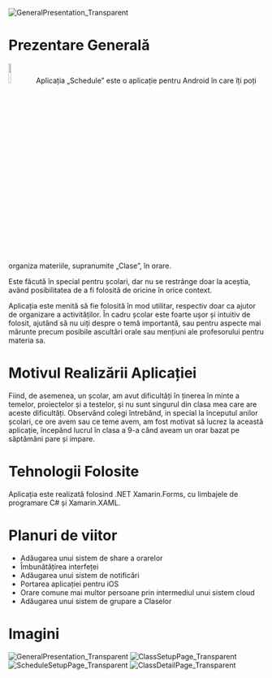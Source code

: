 ![GeneralPresentation_Transparent](https://user-images.githubusercontent.com/81814019/169705676-178ba376-a646-49ab-93b0-d926059b72e0.png)

# Prezentare Generală
<img src="https://user-images.githubusercontent.com/81814019/169705406-52d45117-96d5-4f5a-a63a-b1225dcca591.png" width=10% height=10%>
Aplicația „Schedule” este o aplicație pentru Android în care îți poți organiza materiile, supranumite „Clase”, în orare.

Este făcută în special pentru școlari, dar nu se restrânge doar la aceștia, având posibilitatea de a fi folosită de oricine în orice context.

Aplicația este menită să fie folosită în mod utilitar, respectiv doar ca ajutor de organizare a activităților. În cadru școlar este foarte ușor și intuitiv de folosit, ajutând să nu uiți despre o temă importantă, sau pentru aspecte mai mărunte precum posibile ascultări orale sau mențiuni ale profesorului pentru materia sa.


# Motivul Realizării Aplicației
Fiind, de asemenea, un școlar, am avut dificultăți în ținerea în minte a temelor, proiectelor și a testelor, și nu sunt singurul din clasa mea care are aceste dificultăți. Observând colegi întrebănd, in special la începutul anilor școlari, ce ore avem sau ce teme avem, am fost motivat să lucrez la această aplicație, începănd lucrul în clasa a 9-a cănd aveam un orar bazat pe săptămâni pare și impare.
  
# Tehnologii Folosite
Aplicația este realizată folosind .NET Xamarin.Forms, cu limbajele de programare C# și Xamarin.XAML.

# Planuri de viitor
- Adăugarea unui sistem de share a orarelor
- Îmbunătățirea interfeței
- Adăugarea unui sistem de notificări
- Portarea aplicației pentru iOS
- Orare comune mai multor persoane prin intermediul unui sistem cloud
- Adăugarea unui sistem de grupare a Claselor

# Imagini
![GeneralPresentation_Transparent](https://user-images.githubusercontent.com/81814019/169705676-178ba376-a646-49ab-93b0-d926059b72e0.png)
![ClassSetupPage_Transparent](https://user-images.githubusercontent.com/81814019/169705845-e9159b3b-3be8-4ec3-b5fa-493ae6303d40.png)
![ScheduleSetupPage_Transparent](https://user-images.githubusercontent.com/81814019/169705852-f386b44e-a97f-4d95-970b-d7f810ae55d2.png)
![ClassDetailPage_Transparent](https://user-images.githubusercontent.com/81814019/169705858-2902e1c6-85ff-4f79-a53a-437e6cbd9f32.png)
